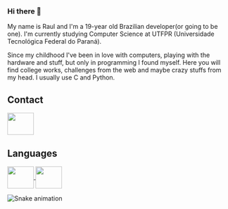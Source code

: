 ### Hi there 👋

My name is Raul and I'm a 19-year old Brazilian developer(or going to be one). I'm currently studying Computer Science at UTFPR (Universidade Tecnológica Federal do Paraná).

Since my childhood I've been in love with computers, playing with the hardware and stuff, but only in programming I found myself. Here you will find college works, challenges from the web and maybe crazy stuffs from my head. I usually use C and Python.

## Contact
<a href="https://www.linkedin.com/in/raul-souza-silva-0634b3231/">
  
  <img src="https://cdn.jsdelivr.net/gh/devicons/devicon/icons/linkedin/linkedin-original.svg" align="center" height="50" width="60">
  
</a>

## Languages

<a href="https://www.linkedin.com/in/raul-souza-silva-0634b3231/">
  
  <img src="https://cdn.jsdelivr.net/gh/devicons/devicon/icons/c/c-original.svg" align="center" height="50" width="60">
  
  <img src="https://cdn.jsdelivr.net/gh/devicons/devicon/icons/python/python-original.svg" align="center" height="50" width="60">
</a>

![Snake animation](https://github.com/seu-usuário-aqui/seu-usuário-aqui/blob/output/github-contribution-grid-snake.svg)
